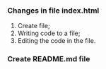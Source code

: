 ### Changes in file index.html

1. Create file;
2. Writing code to a file;
3. Editing the code in the file.

### Create README.md file


